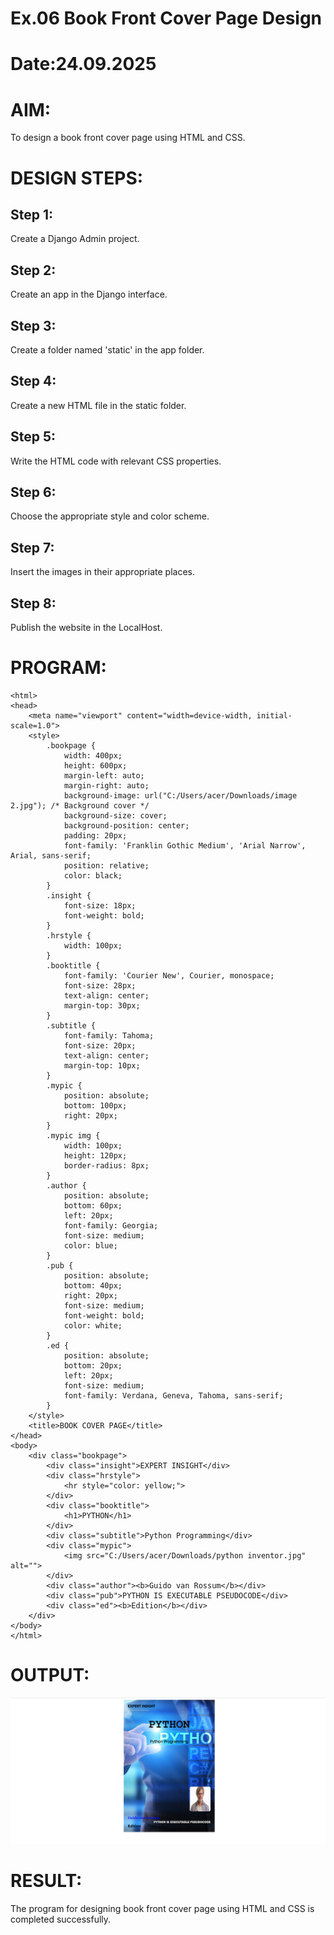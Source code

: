 # Ex.06 Book Front Cover Page Design
# Date:24.09.2025
# AIM:
To design a book front cover page using HTML and CSS.

# DESIGN STEPS:
## Step 1:
Create a Django Admin project.

## Step 2:
Create an app in the Django interface.

## Step 3:
Create a folder named 'static' in the app folder.

## Step 4:
Create a new HTML file in the static folder.

## Step 5:
Write the HTML code with relevant CSS properties.

## Step 6:
Choose the appropriate style and color scheme.

## Step 7:
Insert the images in their appropriate places.

## Step 8:
Publish the website in the LocalHost.

# PROGRAM:
```
<html>
<head>
    <meta name="viewport" content="width=device-width, initial-scale=1.0">
    <style>
        .bookpage {
            width: 400px;
            height: 600px;
            margin-left: auto;
            margin-right: auto;
            background-image: url("C:/Users/acer/Downloads/image 2.jpg"); /* Background cover */
            background-size: cover;
            background-position: center;
            padding: 20px;
            font-family: 'Franklin Gothic Medium', 'Arial Narrow', Arial, sans-serif;
            position: relative;
            color: black;
        }
        .insight {
            font-size: 18px;
            font-weight: bold;
        }
        .hrstyle {
            width: 100px;
        }
        .booktitle {
            font-family: 'Courier New', Courier, monospace;
            font-size: 28px;
            text-align: center;
            margin-top: 30px;
        }
        .subtitle {
            font-family: Tahoma;
            font-size: 20px;
            text-align: center;
            margin-top: 10px;
        }
        .mypic {
            position: absolute;
            bottom: 100px;
            right: 20px;
        }
        .mypic img {
            width: 100px;
            height: 120px;
            border-radius: 8px;
        }
        .author {
            position: absolute;
            bottom: 60px;
            left: 20px;
            font-family: Georgia;
            font-size: medium;
            color: blue;
        }
        .pub {
            position: absolute;
            bottom: 40px;
            right: 20px;
            font-size: medium;
            font-weight: bold;
            color: white;
        }
        .ed {
            position: absolute;
            bottom: 20px;
            left: 20px;
            font-size: medium;
            font-family: Verdana, Geneva, Tahoma, sans-serif;
        }
    </style>
    <title>BOOK COVER PAGE</title>
</head>
<body>
    <div class="bookpage">
        <div class="insight">EXPERT INSIGHT</div>
        <div class="hrstyle">
            <hr style="color: yellow;">
        </div>
        <div class="booktitle">
            <h1>PYTHON</h1>
        </div>
        <div class="subtitle">Python Programming</div>
        <div class="mypic">
            <img src="C:/Users/acer/Downloads/python inventor.jpg" alt="">
        </div>
        <div class="author"><b>Guido van Rossum</b></div>
        <div class="pub">PYTHON IS EXECUTABLE PSEUDOCODE</div>
        <div class="ed"><b>Edition</b></div>
    </div>
</body>
</html>
```
# OUTPUT:
![alt text](<Screenshot 2025-09-24 120927.png>)



# RESULT:
The program for designing book front cover page using HTML and CSS is completed successfully.

